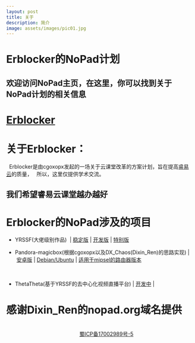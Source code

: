 ```yaml
---
layout: post
title: 关于
description: 简介
image: assets/images/pic01.jpg
---
```



# Erblocker的NoPad计划

## 欢迎访问NoPad主页，在这里，你可以找到关于NoPad计划的相关信息

# [Erblocker](https://github.com/Erblocker)

# 关于Erblocker：
   
   Erblocker是由cgoxopx发起的一场关于云课堂改革的方案计划，旨在提高[睿易云](http://www.ruiyiyun.com)的质量，
   
   所以，这里仅提供学术交流。
   
## 我们希望睿易云课堂越办越好

# Erblocker的NoPad涉及的项目

 
 * YRSSF(大佬级别作品)  | [稳定版](https://github.com/Erblocker/YRSSF) | [开发版](https://github.com/cgoxopx/YRSSF) | [特别版](https://github.com/anti-ry/YRSSF)
  
  
  * Pandora-magicbox(根据cgoxopx以及DX_Chaos(Dixin_Ren)的思路实现) | [安卓版](https://github.com/Erblocker/Pandora-magicbox/tree/master/arch/ARM/Android) | [Debian/Ubuntu](https://github.com/Erblocker/Pandora-magicbox/tree/master/arch/ARM/Linux) | [适用于mipsel的路由器版本](https://github.com/Erblocker/Pandora-magicbox/tree/master/arch/mipsel/openwrt)
   
   
 * ThetaTheta(基于YRSSF的去中心化视频直播平台) | [开发中](https://github.com/Erblocker/ThetaTheta) |
   

# 感谢Dixin_Ren的nopad.org域名提供
          
                                                   [蜀ICP备17002989号-5](http://www.miitbeian.gov.cn)
                                                   
